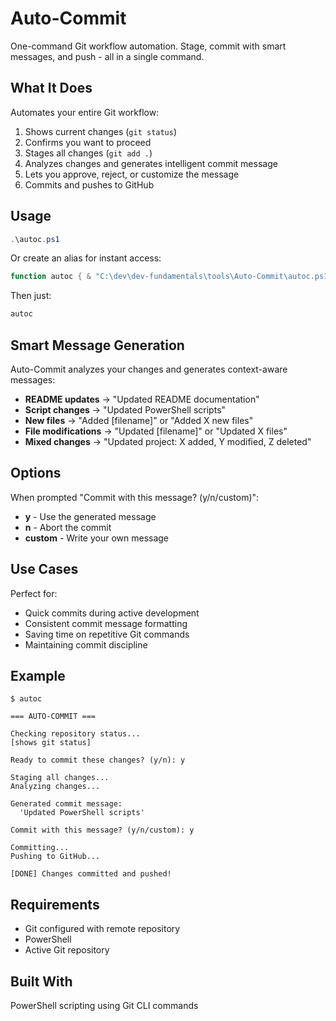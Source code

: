 # Auto-Commit

One-command Git workflow automation. Stage, commit with smart messages, and push - all in a single command.

## What It Does

Automates your entire Git workflow:
1. Shows current changes (`git status`)
2. Confirms you want to proceed
3. Stages all changes (`git add .`)
4. Analyzes changes and generates intelligent commit message
5. Lets you approve, reject, or customize the message
6. Commits and pushes to GitHub

## Usage
```powershell
.\autoc.ps1
```

Or create an alias for instant access:
```powershell
function autoc { & "C:\dev\dev-fundamentals\tools\Auto-Commit\autoc.ps1" }
```

Then just:
```powershell
autoc
```

## Smart Message Generation

Auto-Commit analyzes your changes and generates context-aware messages:

- **README updates** → "Updated README documentation"
- **Script changes** → "Updated PowerShell scripts"  
- **New files** → "Added [filename]" or "Added X new files"
- **File modifications** → "Updated [filename]" or "Updated X files"
- **Mixed changes** → "Updated project: X added, Y modified, Z deleted"

## Options

When prompted "Commit with this message? (y/n/custom)":
- **y** - Use the generated message
- **n** - Abort the commit
- **custom** - Write your own message

## Use Cases

Perfect for:
- Quick commits during active development
- Consistent commit message formatting
- Saving time on repetitive Git commands
- Maintaining commit discipline

## Example
```
$ autoc

=== AUTO-COMMIT ===

Checking repository status...
[shows git status]

Ready to commit these changes? (y/n): y

Staging all changes...
Analyzing changes...

Generated commit message:
  'Updated PowerShell scripts'

Commit with this message? (y/n/custom): y

Committing...
Pushing to GitHub...

[DONE] Changes committed and pushed!
```

## Requirements

- Git configured with remote repository
- PowerShell
- Active Git repository

## Built With

PowerShell scripting using Git CLI commands